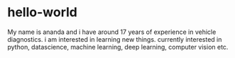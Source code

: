 # hello-world
My name is ananda and i have around 17 years of experience in vehicle diagnostics. i am interested in learning new things. currently interested in python, datascience, machine learning, deep learning, computer vision etc. 
